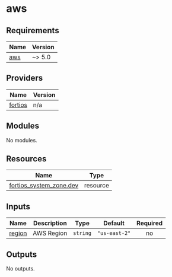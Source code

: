 # aws

<!-- BEGINNING OF PRE-COMMIT-TERRAFORM DOCS HOOK -->
## Requirements

| Name | Version |
|------|---------|
| <a name="requirement_aws"></a> [aws](#requirement\_aws) | ~> 5.0 |

## Providers

| Name | Version |
|------|---------|
| <a name="provider_fortios"></a> [fortios](#provider\_fortios) | n/a |

## Modules

No modules.

## Resources

| Name | Type |
|------|------|
| [fortios_system_zone.dev](https://registry.terraform.io/providers/hashicorp/fortios/latest/docs/resources/system_zone) | resource |

## Inputs

| Name | Description | Type | Default | Required |
|------|-------------|------|---------|:--------:|
| <a name="input_region"></a> [region](#input\_region) | AWS Region | `string` | `"us-east-2"` | no |

## Outputs

No outputs.
<!-- END OF PRE-COMMIT-TERRAFORM DOCS HOOK -->
